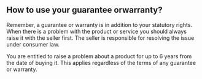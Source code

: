 ##  How to use your guarantee orwarranty?

Remember, a guarantee or warranty is in addition to your statutory rights.
When there is a problem with the product or service you should always raise it
with the seller first. The seller is responsible for resolving the issue under
consumer law.

You are entitled to raise a problem about a product for up to 6 years from the
date of buying it. This applies regardless of the terms of any guarantee or
warranty.

